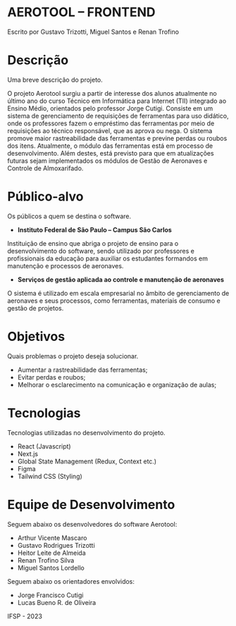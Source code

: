 # **AEROTOOL – FRONTEND**

Escrito por Gustavo Trizotti, Miguel Santos e Renan Trofino

# **Descrição**

Uma breve descrição do projeto.

O projeto Aerotool surgiu a partir de interesse dos alunos atualmente no último ano do curso Técnico em Informática para Internet (TII) integrado ao Ensino Médio, orientados pelo professor Jorge Cutigi. Consiste em um sistema de gerenciamento de requisições de ferramentas para uso didático, onde os professores fazem o empréstimo das ferramentas por meio de requisições ao técnico responsável, que as aprova ou nega. O sistema promove maior rastreabilidade das ferramentas e previne perdas ou roubos dos itens. Atualmente, o módulo das ferramentas está em processo de desenvolvimento. Além destes, está previsto para que em atualizações futuras sejam implementados os módulos de Gestão de Aeronaves e Controle de Almoxarifado.

# **Público-alvo**

Os públicos a quem se destina o software.

- **Instituto Federal de São Paulo – Campus São Carlos**

Instituição de ensino que abriga o projeto de ensino para o desenvolvimento do software, sendo utilizado por professores e profissionais da educação para auxiliar os estudantes formandos em manutenção e processos de aeronaves.

- **Serviços de gestão aplicada ao controle e manutenção de aeronaves**

O sistema é utilizado em escala empresarial no âmbito de gerenciamento de aeronaves e seus processos, como ferramentas, materiais de consumo e gestão de projetos.

# **Objetivos**

Quais problemas o projeto deseja solucionar.

- Aumentar a rastreabilidade das ferramentas;
- Evitar perdas e roubos;
- Melhorar o esclarecimento na comunicação e organização de aulas;

# **Tecnologias**

Tecnologias utilizadas no desenvolvimento do projeto.

- React (Javascript)
- Next.js
- Global State Management (Redux, Context etc.)
- Figma
- Tailwind CSS (Styling)

# **Equipe de Desenvolvimento**

Seguem abaixo os desenvolvedores do software Aerotool:

- Arthur Vicente Mascaro
- Gustavo Rodrigues Trizotti
- Heitor Leite de Almeida
- Renan Trofino Silva
- Miguel Santos Lordello

Seguem abaixo os orientadores envolvidos:

- Jorge Francisco Cutigi
- Lucas Bueno R. de Oliveira

IFSP - 2023

